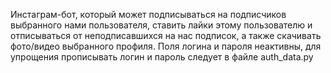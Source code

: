 Инстаграм-бот, который может подписываться на подписчиков выбранного нами пользователя, ставить лайки этому пользователю и отписываться от неподписавшихся на нас подписок, а также скачивать фото/видео выбранного профиля.
Поля логина и пароля неактивны, для упрощения прописывать логин и пароль следует в файле auth_data.py
